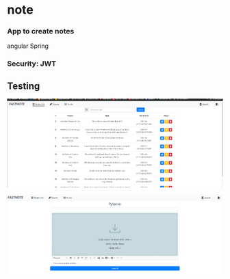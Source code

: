 # note

### App to create notes 
angular
Spring

### Security: JWT

## Testing

![alt text](https://github.com/PiraMIID/note/blob/before_jwt/img.png?raw=true)

![alt text](https://github.com/PiraMIID/note/blob/before_jwt/img_1.png?raw=true)

